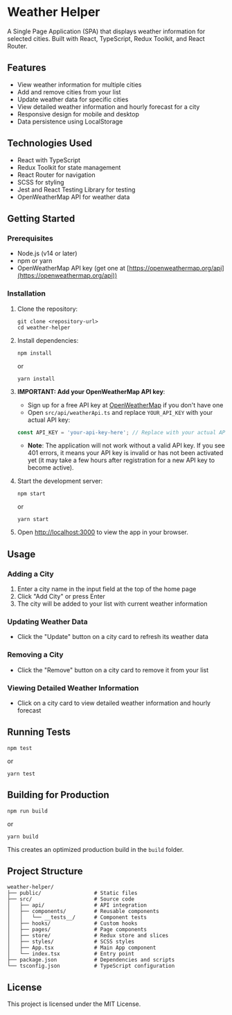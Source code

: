 # Weather Helper

A Single Page Application (SPA) that displays weather information for selected cities. Built with React, TypeScript, Redux Toolkit, and React Router.

## Features

- View weather information for multiple cities
- Add and remove cities from your list
- Update weather data for specific cities
- View detailed weather information and hourly forecast for a city
- Responsive design for mobile and desktop
- Data persistence using LocalStorage

## Technologies Used

- React with TypeScript
- Redux Toolkit for state management
- React Router for navigation
- SCSS for styling
- Jest and React Testing Library for testing
- OpenWeatherMap API for weather data

## Getting Started

### Prerequisites

- Node.js (v14 or later)
- npm or yarn
- OpenWeatherMap API key (get one at [https://openweathermap.org/api](https://openweathermap.org/api))

### Installation

1. Clone the repository:
   ```
   git clone <repository-url>
   cd weather-helper
   ```

2. Install dependencies:
   ```
   npm install
   ```
   or
   ```
   yarn install
   ```

3. **IMPORTANT: Add your OpenWeatherMap API key**:
   - Sign up for a free API key at [OpenWeatherMap](https://home.openweathermap.org/users/sign_up) if you don't have one
   - Open `src/api/weatherApi.ts` and replace `YOUR_API_KEY` with your actual API key:
   ```typescript
   const API_KEY = 'your-api-key-here'; // Replace with your actual API key from OpenWeatherMap
   ```
   - **Note**: The application will not work without a valid API key. If you see 401 errors, it means your API key is invalid or has not been activated yet (it may take a few hours after registration for a new API key to become active).

4. Start the development server:
   ```
   npm start
   ```
   or
   ```
   yarn start
   ```

5. Open [http://localhost:3000](http://localhost:3000) to view the app in your browser.

## Usage

### Adding a City

1. Enter a city name in the input field at the top of the home page
2. Click "Add City" or press Enter
3. The city will be added to your list with current weather information

### Updating Weather Data

- Click the "Update" button on a city card to refresh its weather data

### Removing a City

- Click the "Remove" button on a city card to remove it from your list

### Viewing Detailed Weather Information

- Click on a city card to view detailed weather information and hourly forecast

## Running Tests

```
npm test
```
or
```
yarn test
```

## Building for Production

```
npm run build
```
or
```
yarn build
```

This creates an optimized production build in the `build` folder.

## Project Structure

```
weather-helper/
├── public/                 # Static files
├── src/                    # Source code
│   ├── api/                # API integration
│   ├── components/         # Reusable components
│   │   └── __tests__/      # Component tests
│   ├── hooks/              # Custom hooks
│   ├── pages/              # Page components
│   ├── store/              # Redux store and slices
│   ├── styles/             # SCSS styles
│   ├── App.tsx             # Main App component
│   └── index.tsx           # Entry point
├── package.json            # Dependencies and scripts
└── tsconfig.json           # TypeScript configuration
```

## License

This project is licensed under the MIT License.

